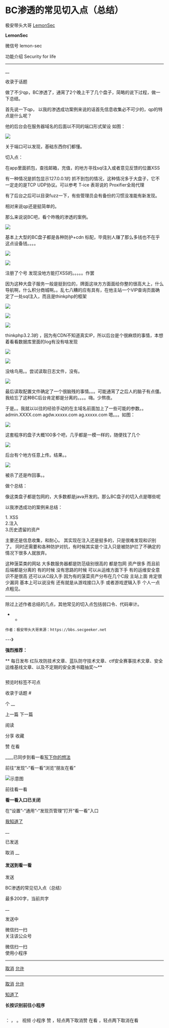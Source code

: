 #  BC渗透的常见切入点（总结）

极安带头大哥  [ LemonSec ](javascript:void\(0\);)

**LemonSec** ![]()

微信号 lemon-sec

功能介绍 Security for life

____

__

收录于话题

做了不少qp，BC渗透了，通宵了2个晚上干了几个盘子，简略的说下过程，做一下总结。  
  
首先说一下qp， 以我的渗透成功案例来说的话首先信息收集必不可少的，qp的特点是什么呢？  
  
他的后台会在服务器域名的后面以不同的端口形式架设 如图：

  

![](https://raw.githubusercontent.com/tuchuang9/tc1/refs/heads/main/public/20210830200757.png)

  

关于端口可以发现，基础东西你们都懂。  
  
切入点：

  

在app里面抓包，查找邮箱，充值，的地方寻找sql注入或者意见反馈的位置XSS  
  
有一种情况是抓包显示127.0.0.1的 抓不到包的情况，这种情况多于大盘子，它不一定走的是TCP UDP协议。可以参考 T-ice 表哥说的
Proxifier全局代理  
  
有了后台之后可以目录fuzz一下，有些管理员会有备份的习惯没准能有新发现。  
  
相对来说qp还是挺简单的。  
  
那么来说说BC吧，看个昨晚的渗透的案例。  

  

![](https://raw.githubusercontent.com/tuchuang9/tc1/refs/heads/main/public/20210830200758.png)

  

基本上大型的BC盘子都是各种防护+cdn 标配，毕竟别人赚了那么多钱也不在乎这点设备钱。。。。

![](https://raw.githubusercontent.com/tuchuang9/tc1/refs/heads/main/public/20210830200800.png)

![](https://raw.githubusercontent.com/tuchuang9/tc1/refs/heads/main/public/20210830200802.png)

注册了个号 发现没地方能打XSS的。。。。。作罢  
  
因为这种大盘子服务一般是挺到位的，牌面这块方方面面给你整的很高大上，什么导航啊，什么积分商城啊。。乱七八糟的应有具有，在他主站一个VIP查询页面确定了一处sql注入，而且是thinkphp的框架

![](https://raw.githubusercontent.com/tuchuang9/tc1/refs/heads/main/public/20210830200803.png)

![](https://raw.githubusercontent.com/tuchuang9/tc1/refs/heads/main/public/20210830200805.png)

![](https://raw.githubusercontent.com/tuchuang9/tc1/refs/heads/main/public/20210830200806.png)

thinkphp3.2.3的 ，因为有CDN不知道真实IP，所以后台是个很麻烦的事情，本想着看看数据库里面的log有没有啥发现

![](https://raw.githubusercontent.com/tuchuang9/tc1/refs/heads/main/public/20210830200807.png)

![](https://raw.githubusercontent.com/tuchuang9/tc1/refs/heads/main/public/20210830200809.png)

没啥鸟用。。尝试读取日志文件，没有。

![](https://raw.githubusercontent.com/tuchuang9/tc1/refs/heads/main/public/20210830200810.png)

最后读取配置文件确定了一个很脑残的事情。。。可能通宵了之后人的脑子有点僵。我给忘了这种BC后台肯定都是分离的。。。。嗨。少熬夜。  
  
于是。。我就以以往的经验手动的在主域名前面加上了一些可能的参数。。admin.XXXX.com   agdw.xxxxx.com
ag.xxxxx.com   嗯。。。如图：  

![](https://raw.githubusercontent.com/tuchuang9/tc1/refs/heads/main/public/20210830200812.png)

  

这套程序的盘子大概100多个吧，几乎都是一模一样的，随便找了几个  

![](https://raw.githubusercontent.com/tuchuang9/tc1/refs/heads/main/public/20210830200813.png)

后台有个地方任意上传。结果。。  
  

![](https://raw.githubusercontent.com/tuchuang9/tc1/refs/heads/main/public/20210830200815.png)

  

被杀了还是咋回事。。  
  
做个总结：  
  
像这类盘子都是包网的，大多数都是java开发的。那么BC盘子的切入点是哪些呢  
  
以我渗透成功的案例来总结：  
  
1\. XSS  
2.注入  
3.历史遗留的资产  
  
主要还是信息收集，和耐心。 其实现在注入还是挺多的，只是很难发现和识别了。
同时还需要和各种防护对抗，有时候其实是个注入只是被防护拦了不确定的情况下很多人就放弃。

  

这种菠菜类的网站 大多数服务器都是防范级别很高的 都是包网 资产很多 而且前后端都是分离的 有的时候 没有思路的时候 可以从运维方面下手
有的运维安全意识不是很高 还可以从C段入手 因为有的菠菜资产分布在几个C段 主站上面 肯定很少漏洞 基本上可以说没有  还有就是从游戏接口入手
或者游戏逻辑入手 个人一点点粗见。

* * *

  

除过上述作者总结的几点，其他常见的切入点包括弱口令、代码审计。

  

  *   * 

    
    
    作者：极安带头大哥来源：https://bbs.secgeeker.net

\---》  

 **强烈推荐：**

 **     每日发布 红队攻防技术文章、蓝队防守技术文章、ctf安全赛事技术文章、安全运维基线文章、以及不定期的安全类书籍抽奖～**

![]()

预览时标签不可点

收录于话题 #

个 __

上一篇 下一篇

阅读

分享 收藏

赞 在看

____已同步到看一看[写下你的想法](javascript:;)

前往“发现”-“看一看”浏览“朋友在看”

![示意图](//res.wx.qq.com/mmbizwap/zh_CN/htmledition/images/pic/appmsg/pic_like_comment55871f.png)

前往看一看

**看一看入口已关闭**

在“设置”-“通用”-“发现页管理”打开“看一看”入口

[我知道了](javascript:;)

__

已发送

取消 __

####  发送到看一看

发送

BC渗透的常见切入点（总结）

最多200字，当前共字

__

发送中

微信扫一扫  
关注该公众号

微信扫一扫  
使用小程序

****

[取消](javascript:void\(0\);) [允许](javascript:void\(0\);)

****

[取消](javascript:void\(0\);) [允许](javascript:void\(0\);)

[知道了](javascript:;)

**长按识别前往小程序**

![]()

： ， 。 视频 小程序 赞 ，轻点两下取消赞 在看 ，轻点两下取消在看

